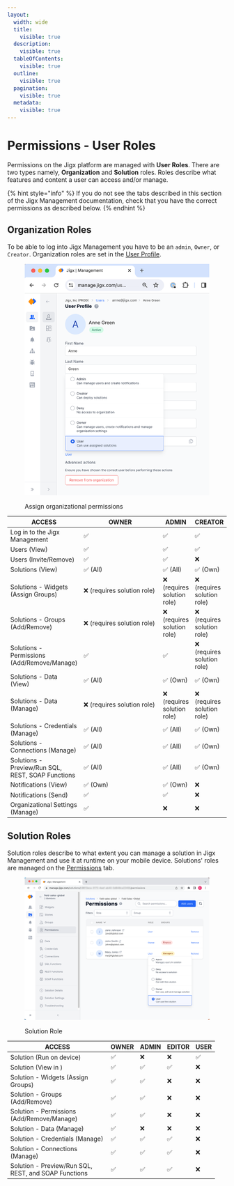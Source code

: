 ```yaml
---
layout:
  width: wide
  title:
    visible: true
  description:
    visible: true
  tableOfContents:
    visible: true
  outline:
    visible: true
  pagination:
    visible: true
  metadata:
    visible: true
---
```


# Permissions - User Roles

Permissions on the Jigx platform are managed with **User Roles**. There are two types namely, **Organization** and **Solution** roles. Roles describe what features and content a user can access and/or manage.

{% hint style="info" %}
If you do not see the tabs described in this section of the Jigx Management documentation, check that you have the correct permissions as described below.
{% endhint %}

## Organization Roles

To be able to log into Jigx Management you have to be an `admin`, `Owner`, or `Creator`. Organization roles are set in the [User Profile](Users.md).

<figure><img src="../.gitbook/assets/JM-OrgPermissions.png" alt="Assign organizational permissions" width="563"><figcaption><p>Assign organizational permissions</p></figcaption></figure>

<table data-full-width="true"><thead><tr><th>ACCESS</th><th width="184.4296875">OWNER</th><th>ADMIN</th><th>CREATOR</th></tr></thead><tbody><tr><td>Log in to the Jigx Management</td><td>✅</td><td>✅</td><td>✅</td></tr><tr><td>Users (View)</td><td>✅</td><td>✅</td><td>✅</td></tr><tr><td>Users (Invite/Remove)</td><td>✅</td><td>✅</td><td>❌</td></tr><tr><td>Solutions (View)</td><td>✅ (All)</td><td>✅ (All)</td><td>✅ (Own)</td></tr><tr><td>Solutions - Widgets (Assign Groups)</td><td>❌ (requires solution role)</td><td>❌ (requires solution role)</td><td>❌ (requires solution role)</td></tr><tr><td>Solutions - Groups (Add/Remove)</td><td>❌ (requires solution role)</td><td>❌ (requires solution role)</td><td>❌ (requires solution role)</td></tr><tr><td>Solutions - Permissions (Add/Remove/Manage)</td><td>✅</td><td>✅</td><td>❌ (requires solution role)</td></tr><tr><td>Solutions - Data (View)</td><td>✅ (All)</td><td>✅ (Own)</td><td>✅ (Own)</td></tr><tr><td>Solutions - Data (Manage)</td><td>❌ (requires solution role)</td><td>❌ (requires solution role)</td><td>❌ (requires solution role)</td></tr><tr><td>Solutions - Credentials (Manage)</td><td>✅ (All)</td><td>✅ (All)</td><td>✅ (Own)</td></tr><tr><td>Solutions - Connections (Manage)</td><td>✅ (All)</td><td>✅ (All)</td><td>✅ (Own)</td></tr><tr><td>Solutions - Preview/Run SQL, REST, SOAP Functions</td><td>✅ (All)</td><td>✅ (All)</td><td>✅ (Own)</td></tr><tr><td>Notifications (View)</td><td>✅ (Own)</td><td>✅ (Own)</td><td>❌</td></tr><tr><td>Notifications (Send)</td><td>✅</td><td>✅</td><td>❌</td></tr><tr><td>Organizational Settings (Manage)</td><td>✅</td><td>❌</td><td>❌</td></tr></tbody></table>

## Solution Roles

Solution roles describe to what extent you can manage a solution in Jigx Management and use it at runtime on your mobile device. Solutions' roles are managed on the [Permissions](../administration/solutions/permissions.md) tab.

<figure><img src="../.gitbook/assets/JM-UserRoleL.png" alt="Solution Role" width="563"><figcaption><p>Solution Role</p></figcaption></figure>

<table><thead><tr><th width="216.46875">ACCESS</th><th>OWNER</th><th>ADMIN</th><th>EDITOR</th><th>USER</th></tr></thead><tbody><tr><td>Solution (Run on device)</td><td>✅</td><td>❌</td><td>❌</td><td>✅</td></tr><tr><td>Solution (View in )</td><td>✅</td><td>✅</td><td>✅</td><td>❌</td></tr><tr><td>Solution - Widgets (Assign Groups)</td><td>✅</td><td>✅</td><td>❌</td><td>❌</td></tr><tr><td>Solution - Groups (Add/Remove)</td><td>✅</td><td>✅</td><td>❌</td><td>❌</td></tr><tr><td>Solution - Permissions (Add/Remove/Manage)</td><td>✅</td><td>✅</td><td>❌</td><td>❌</td></tr><tr><td>Solution - Data (Manage)</td><td>✅</td><td>❌</td><td>❌</td><td>❌</td></tr><tr><td>Solution - Credentials (Manage)</td><td>✅</td><td>✅</td><td>✅</td><td>❌</td></tr><tr><td>Solution - Connections (Manage)</td><td>✅</td><td>✅</td><td>✅</td><td>❌</td></tr><tr><td>Solution - Preview/Run SQL, REST, and SOAP Functions</td><td>✅</td><td>✅</td><td>✅</td><td>❌</td></tr></tbody></table>
